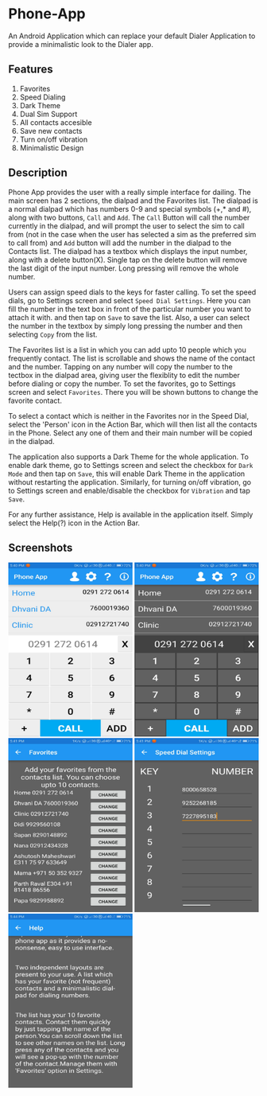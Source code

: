 # Phone-App
An Android Application which can replace your default Dialer Application to provide a minimalistic look to the Dialer app.

## Features
1. Favorites
2. Speed Dialing
3. Dark Theme
4. Dual Sim Support
5. All contacts accesible
6. Save new contacts
7. Turn on/off vibration
8. Minimalistic Design

## Description
Phone App provides the user with a really simple interface for dailing. The main screen has 2 sections, the dialpad and the Favorites list. The dialpad is a normal dialpad which has numbers 0-9 and special symbols (+,* and #), along with two buttons, `Call` and `Add`. The `Call` Button will call the number currently in the dialpad, and will prompt the user to select the sim to call from (not in the case when the user has selected a sim as the preferred sim to call from) and `Add` button will add the number in the dialpad to the Contacts list. The dialpad has a textbox which displays the input number, along with a delete button(X). Single tap on the delete button will remove the last digit of the input number. Long pressing will remove the whole number.

Users can assign speed dials to the keys for faster calling. To set the speed dials, go to Settings screen and select `Speed Dial Settings`. Here you can fill the number in the text box in front of the particular number you want to attach it with. and then tap on `Save` to save the list. Also, a user can select the number in the textbox by simply long pressing the number and then selecting `Copy` from the list.

The Favorites list is a list in which you can add upto 10 people which you frequently contact. The list is scrollable and shows the name of the contact and the number. Tapping on any number will copy the number to the tectbox in the dialpad area, giving user the flexiblity to edit the number before dialing or copy the number. To set the favorites, go to Settings screen and select `Favorites`. There you will be shown buttons to change the favorite contact.

To select a contact which is neither in the Favorites nor in the Speed Dial, select the 'Person' icon in the Action Bar, which will then list all the contacts in the Phone. Select any one of them and their main number will be copied in the dialpad.

The application also supports a Dark Theme for the whole application. To enable dark theme, go to Settings screen and select the checkbox for `Dark Mode` and then tap on `Save`, this will enable Dark Theme in the application without restarting the application. Similarly, for turning on/off vibration, go to Settings screen and enable/disable the checkbox for `Vibration` and tap `Save`.

For any further assistance, Help is available in the application itself. Simply select the Help(?) icon in the Action Bar.

## Screenshots
<img src="Screenshots/Main_Light.jpeg" alt="Main-Light" height=350 width=250> <img src="Screenshots/Main_Dark.jpeg" alt="Main-Dark" height=350 width=250> <img src="Screenshots/Favorites.jpeg" alt="Favorites" height=350 width=250> <img src="Screenshots/Speed Dial.jpeg" alt="Speed Dial" height=350 width=250> <img src="Screenshots/Help.jpeg" alt="Help" height=350 width=250>
